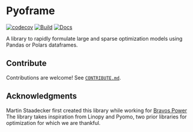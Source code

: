 # Pyoframe

[![codecov](https://codecov.io/gh/Bravos-Power/pyoframe/graph/badge.svg?token=8258XESRYQ)](https://codecov.io/gh/Bravos-Power/pyoframe)
[![Build](https://github.com/Bravos-Power/pyoframe/actions/workflows/ci.yml/badge.svg)](https://github.com/Bravos-Power/pyoframe/actions/workflows/ci.yml)
[![Docs](https://github.com/Bravos-Power/pyoframe/actions/workflows/publish_doc.yml/badge.svg)](https://Bravos-Power.github.io/pyoframe/reference/)

A library to rapidly formulate large and sparse optimization models using Pandas or Polars dataframes.

## Contribute

Contributions are welcome! See [`CONTRIBUTE.md`](./CONTRIBUTE.md).

## Acknowledgments

Martin Staadecker first created this library while working for [Bravos Power](https://www.bravospower.com/) The library takes inspiration from Linopy and Pyomo, two prior libraries for optimization for which we are thankful.
